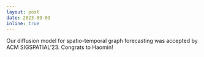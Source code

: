 ```yaml
---
layout: post
date: 2023-09-09
inline: true
---
```

Our diffusion model for spatio-temporal graph forecasting was accepted by ACM SIGSPATIAL'23. Congrats to Haomin!